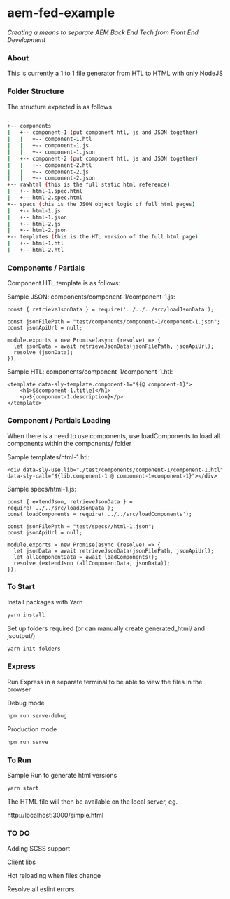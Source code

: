# aem-fed-example

*Creating a means to separate AEM Back End Tech from Front End Development*

### About

This is currently a 1 to 1 file generator from HTL to HTML with only NodeJS

### Folder Structure

The structure expected is as follows

```bash
.
+-- components
|   +-- component-1 (put component htl, js and JSON together)
|   |   +-- component-1.htl 
|   |   +-- component-1.js
|   |   +-- component-1.json
|   +-- component-2 (put component htl, js and JSON together)
|   |   +-- component-2.htl 
|   |   +-- component-2.js
|   |   +-- component-2.json
+-- rawhtml (this is the full static html reference)
|   +-- html-1.spec.html
|   +-- html-2.spec.html
+-- specs (this is the JSON object logic of full html pages)
|   +-- html-1.js
|   +-- html-1.json
|   +-- html-2.js
|   +-- html-2.json
+-- templates (this is the HTL version of the full html page)
|   +-- html-1.htl
|   +-- html-2.htl
```

### Components / Partials

Component HTL template is as follows:

Sample JSON: components/component-1/component-1.js:

~~~~
const { retrieveJsonData } = require('../../../src/loadJsonData');

const jsonFilePath = "test/components/component-1/component-1.json";
const jsonApiUrl = null;

module.exports = new Promise(async (resolve) => {
  let jsonData = await retrieveJsonData(jsonFilePath, jsonApiUrl);
  resolve (jsonData);
});

~~~~

Sample HTL: components/component-1/component-1.htl:

~~~~
<template data-sly-template.component-1="${@ component-1}">
    <h1>${component-1.title}</h1>
    <p>${component-1.description}</p>
</template>
~~~~
  
### Component / Partials Loading

When there is a need to use components, use loadComponents to load all components within the components/ folder

Sample templates/html-1.htl:

~~~~
<div data-sly-use.lib="./test/components/component-1/component-1.htl" data-sly-call="${lib.component-1 @ component-1=component-1}"></div>
~~~~

Sample specs/html-1.js:

~~~~
const { extendJson, retrieveJsonData } = require('../../src/loadJsonData');
const loadComponents = require('../../src/loadComponents');

const jsonFilePath = "test/specs//html-1.json";
const jsonApiUrl = null;

module.exports = new Promise(async (resolve) => {
  let jsonData = await retrieveJsonData(jsonFilePath, jsonApiUrl);
  let allComponentData = await loadComponents();
  resolve (extendJson (allComponentData, jsonData));
});
~~~~

### To Start

Install packages with Yarn

```bash
yarn install
```

Set up folders required (or can manually create generated_html/ and jsoutput/)

```bash
yarn init-folders
```

### Express

Run Express in a separate terminal to be able to view the files in the browser

Debug mode

```bash
npm run serve-debug
```

Production mode

```bash
npm run serve
```

### To Run

Sample Run to generate html versions

```bash
yarn start
```

The HTML file will then be available on the local server, eg.

http://localhost:3000/simple.html


### TO DO

Adding SCSS support

Client libs

Hot reloading when files change

Resolve all eslint errors